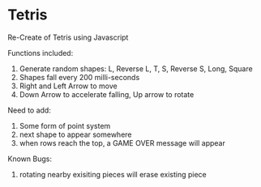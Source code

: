 Tetris
======

Re-Create of Tetris using Javascript<br>

Functions included:<br>
<ol>
<li>Generate random shapes: L, Reverse L, T, S, Reverse S, Long, Square</li>
<li>Shapes fall every 200 milli-seconds</li>
<li>Right and Left Arrow to move</li>
<li>Down Arrow to accelerate falling, Up arrow to rotate</li>
</ol>

Need to add:<br>
<ol>
<li>Some form of point system</li>
<li>next shape to appear somewhere</li>
<li>when rows reach the top, a GAME OVER message will appear</li>
</ol>


Known Bugs:<br>
<ol>
<li>rotating nearby exisiting pieces will erase existing piece</li>
</ol>


